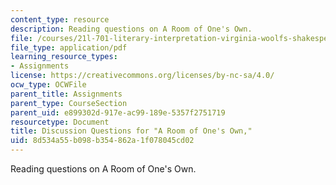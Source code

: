 ```yaml
---
content_type: resource
description: Reading questions on A Room of One's Own.
file: /courses/21l-701-literary-interpretation-virginia-woolfs-shakespeare-spring-2001/8d534a55b098b354862a1f078045cd02_MIT21L_701S01_quest.pdf
file_type: application/pdf
learning_resource_types:
- Assignments
license: https://creativecommons.org/licenses/by-nc-sa/4.0/
ocw_type: OCWFile
parent_title: Assignments
parent_type: CourseSection
parent_uid: e899302d-917e-ac99-189e-5357f2751719
resourcetype: Document
title: Discussion Questions for "A Room of One's Own,"
uid: 8d534a55-b098-b354-862a-1f078045cd02
---
```

Reading questions on A Room of One's Own.